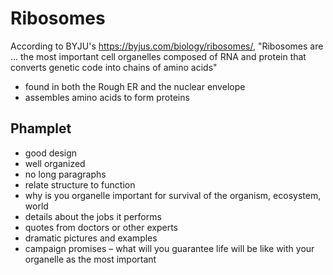 # Ribosomes
According to BYJU's https://byjus.com/biology/ribosomes/, "Ribosomes are ... the most important cell organelles composed of RNA and protein that converts genetic code into chains of amino acids"

- found in both the Rough ER and the nuclear envelope
- assembles amino acids to form proteins

## Phamplet
- good design
- well organized
- no long paragraphs
- relate structure to function
- why is you organelle important for survival of the organism, ecosystem, world
- details about the jobs it performs
- quotes from doctors or other experts
- dramatic pictures and examples
- campaign promises – what will you guarantee life will be like with your organelle as the most important